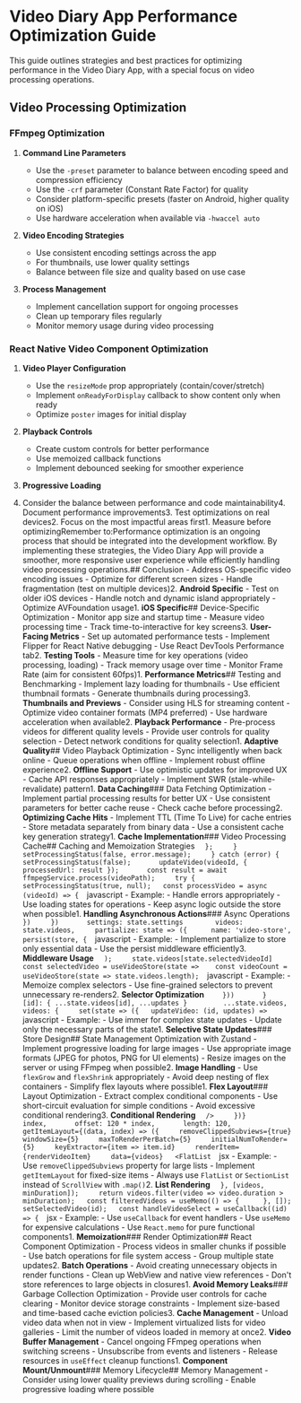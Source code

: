 # Video Diary App Performance Optimization Guide

This guide outlines strategies and best practices for optimizing performance in the Video Diary App, with a special focus on video processing operations.

## Video Processing Optimization

### FFmpeg Optimization

1. **Command Line Parameters**
   - Use the `-preset` parameter to balance between encoding speed and compression efficiency
   - Use the `-crf` parameter (Constant Rate Factor) for quality
   - Consider platform-specific presets (faster on Android, higher quality on iOS)
   - Use hardware acceleration when available via `-hwaccel auto`

2. **Video Encoding Strategies**
   - Use consistent encoding settings across the app
   - For thumbnails, use lower quality settings
   - Balance between file size and quality based on use case

3. **Process Management**
   - Implement cancellation support for ongoing processes
   - Clean up temporary files regularly
   - Monitor memory usage during video processing

### React Native Video Component Optimization

1. **Video Player Configuration**
   - Use the `resizeMode` prop appropriately (contain/cover/stretch)
   - Implement `onReadyForDisplay` callback to show content only when ready
   - Optimize `poster` images for initial display

2. **Playback Controls**
   - Create custom controls for better performance
   - Use memoized callback functions
   - Implement debounced seeking for smoother experience

3. **Progressive Loading**














































































































































































































































5. Consider the balance between performance and code maintainability4. Document performance improvements3. Test optimizations on real devices2. Focus on the most impactful areas first1. Measure before optimizingRemember to:Performance optimization is an ongoing process that should be integrated into the development workflow. By implementing these strategies, the Video Diary App will provide a smoother, more responsive user experience while efficiently handling video processing operations.## Conclusion   - Address OS-specific video encoding issues   - Optimize for different screen sizes   - Handle fragmentation (test on multiple devices)2. **Android Specific**   - Test on older iOS devices   - Handle notch and dynamic island appropriately   - Optimize AVFoundation usage1. **iOS Specific**## Device-Specific Optimization   - Monitor app size and startup time   - Measure video processing time   - Track time-to-interactive for key screens3. **User-Facing Metrics**   - Set up automated performance tests   - Implement Flipper for React Native debugging   - Use React DevTools Performance tab2. **Testing Tools**   - Measure time for key operations (video processing, loading)   - Track memory usage over time   - Monitor Frame Rate (aim for consistent 60fps)1. **Performance Metrics**## Testing and Benchmarking   - Implement lazy loading for thumbnails   - Use efficient thumbnail formats   - Generate thumbnails during processing3. **Thumbnails and Previews**   - Consider using HLS for streaming content   - Optimize video container formats (MP4 preferred)   - Use hardware acceleration when available2. **Playback Performance**   - Pre-process videos for different quality levels   - Provide user controls for quality selection   - Detect network conditions for quality selection1. **Adaptive Quality**## Video Playback Optimization   - Sync intelligently when back online   - Queue operations when offline   - Implement robust offline experience2. **Offline Support**   - Use optimistic updates for improved UX   - Cache API responses appropriately   - Implement SWR (stale-while-revalidate) pattern1. **Data Caching**### Data Fetching Optimization   - Implement partial processing results for better UX   - Use consistent parameters for better cache reuse   - Check cache before processing2. **Optimizing Cache Hits**   - Implement TTL (Time To Live) for cache entries   - Store metadata separately from binary data   - Use a consistent cache key generation strategy1. **Cache Implementation**### Video Processing Cache## Caching and Memoization Strategies   ```   };     }       setProcessingStatus(false, error.message);     } catch (error) {       setProcessingStatus(false);       updateVideo(videoId, { processedUrl: result });       const result = await ffmpegService.process(videoPath);     try {     setProcessingStatus(true, null);   const processVideo = async (videoId) => {   ```javascript   - Example:   - Handle errors appropriately   - Use loading states for operations   - Keep async logic outside the store when possible1. **Handling Asynchronous Actions**### Async Operations   ```   })     })       settings: state.settings        videos: state.videos,     partialize: state => ({      name: 'video-store',   persist(store, {   ```javascript   - Example:   - Implement partialize to store only essential data   - Use the persist middleware efficiently3. **Middleware Usage**   ```   );     state.videos[state.selectedVideoId]   const selectedVideo = useVideoStore(state =>    const videoCount = useVideoStore(state => state.videos.length);   ```javascript   - Example:   - Memoize complex selectors   - Use fine-grained selectors to prevent unnecessary re-renders2. **Selector Optimization**   ```     }))       }         [id]: { ...state.videos[id], ...updates }         ...state.videos,       videos: {     set(state => ({   updateVideo: (id, updates) =>    ```javascript   - Example:   - Use immer for complex state updates   - Update only the necessary parts of the state1. **Selective State Updates**### Store Design## State Management Optimization with Zustand   - Implement progressive loading for large images   - Use appropriate image formats (JPEG for photos, PNG for UI elements)   - Resize images on the server or using FFmpeg when possible2. **Image Handling**   - Use `flexGrow` and `flexShrink` appropriately   - Avoid deep nesting of flex containers   - Simplify flex layouts where possible1. **Flex Layout**### Layout Optimization   - Extract complex conditional components   - Use short-circuit evaluation for simple conditions   - Avoid excessive conditional rendering3. **Conditional Rendering**   ```   />     })}       index,       offset: 120 * index,       length: 120,     getItemLayout={(data, index) => ({     removeClippedSubviews={true}     windowSize={5}     maxToRenderPerBatch={5}     initialNumToRender={5}     keyExtractor={item => item.id}     renderItem={renderVideoItem}     data={videos}   <FlatList   ```jsx   - Example:   - Use `removeClippedSubviews` property for large lists   - Implement `getItemLayout` for fixed-size items   - Always use `FlatList` or `SectionList` instead of `ScrollView` with `.map()`2. **List Rendering**   ```   }, [videos, minDuration]);     return videos.filter(video => video.duration > minDuration);   const filteredVideos = useMemo(() => {      }, []);     setSelectedVideo(id);   const handleVideoSelect = useCallback((id) => {   ```jsx   - Example:   - Use `useCallback` for event handlers   - Use `useMemo` for expensive calculations   - Use `React.memo` for pure functional components1. **Memoization**### Render Optimization## React Component Optimization   - Process videos in smaller chunks if possible   - Use batch operations for file system access   - Group multiple state updates2. **Batch Operations**   - Avoid creating unnecessary objects in render functions   - Clean up WebView and native view references   - Don't store references to large objects in closures1. **Avoid Memory Leaks**### Garbage Collection Optimization   - Provide user controls for cache clearing   - Monitor device storage constraints   - Implement size-based and time-based cache eviction policies3. **Cache Management**   - Unload video data when not in view   - Implement virtualized lists for video galleries   - Limit the number of videos loaded in memory at once2. **Video Buffer Management**   - Cancel ongoing FFmpeg operations when switching screens   - Unsubscribe from events and listeners   - Release resources in `useEffect` cleanup functions1. **Component Mount/Unmount**### Memory Lifecycle## Memory Management   - Consider using lower quality previews during scrolling   - Enable progressive loading where possible
